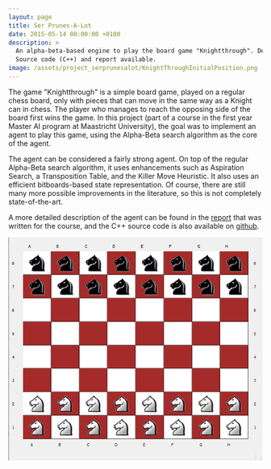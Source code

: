 ```yaml
---
layout: page
title: Ser Prunes-A-Lot
date: 2015-05-14 00:00:00 +0100
description: >
  An alpha-beta-based engine to play the board game "Knightthrough". Developed as project for a course during my first year in the Master AI program at Maastricht University.
  Source code (C++) and report available.
image: /assets/project_serprunesalot/KnightThroughInitialPosition.png
---
```


The game "Knightthrough" is a simple board game, played on a regular chess board, only with pieces that can move in the same way as a Knight can in chess. The player who
manages to reach the opposing side of the board first wins the game. In this project (part of a course in the first year Master AI program at Maastricht University), the
goal was to implement an agent to play this game, using the Alpha-Beta search algorithm as the core of the agent.

The agent can be considered a fairly strong agent. On top of the regular Alpha-Beta search algorithm, it uses enhancements such as Aspiration Search, a Transposition Table,
and the Killer Move Heuristic. It also uses an efficient bitboards-based state representation. Of course, there are still many more possible improvements in the literature,
so this is not completely state-of-the-art.

A more detailed description of the agent can be found in the 
[report](https://github.com/DennisSoemers/SerPrunesALot/blob/master/Report/ISG%20KnightThrough%20Report%20Dennis%20Soemers.pdf) that was written for the course, and the C++ source
code is also available on [github](https://github.com/DennisSoemers/SerPrunesALot).

<img src="/assets/project_serprunesalot/KnightThroughInitialPosition.png" alt="Knightthrough game board in its initial state">